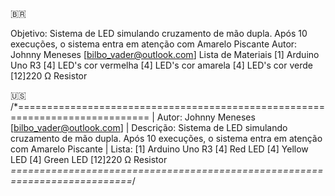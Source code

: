 :brazil:

Objetivo:	Sistema de LED simulando cruzamento de mão dupla. Após 10 execuções, o sistema entra em atenção com Amarelo Piscante
Autor: 		Johnny Meneses [bilbo_vader@outlook.com]
Lista de Materiais 
 [1]	Arduino Uno R3
 [4]	LED's cor vermelha
 [4]	LED's cor amarela
 [4]	LED's cor verde
 [12]220 Ω Resistor
 
 

:us:
/*=============================================================================
 |    	Autor:         Johnny Meneses [bilbo_vader@outlook.com]
 |    	Descrição:    Sistema de LED simulando cruzamento de mão dupla. Após 10 execuções, o sistema entra em atenção com Amarelo Piscante
 |		Lista:
                        [1]	Arduino Uno R3
                        [4]	Red LED
                        [4]	Yellow LED
                        [4]	Green LED
                        [12]220 Ω Resistor
 *===========================================================================*/